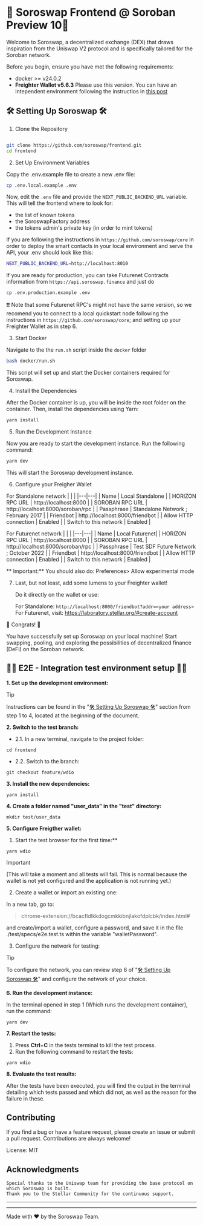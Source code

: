 # 🌟 Soroswap Frontend @ Soroban Preview 10🌟

Welcome to Soroswap, a decentralized exchange (DEX) that draws inspiration from the Uniswap V2 protocol and is specifically tailored for the Soroban network.

Before you begin, ensure you have met the following requirements:

- docker >= v24.0.2
- **Freighter Wallet v5.6.3** Please use this version. You can have an intependent environment following the instructios in [this post](https://discord.com/channels/897514728459468821/1135655444157833256/1135655444157833256)

## 🛠 Setting Up Soroswap 🛠

1. Clone the Repository

```bash

git clone https://github.com/soroswap/frontend.git
cd frontend
```

2. Set Up Environment Variables

Copy the .env.example file to create a new .env file:

```bash
cp .env.local.example .env
```

Now, edit the `.env` file and provide the `NEXT_PUBLIC_BACKEND_URL` variable.
This will tell the frontend where to look for:

- the list of known tokens
- the SoroswapFactory address
- the tokens admin's private key (in order to mint tokens)

If you are following the instructions in `https://github.com/soroswap/core` in order to deploy the smart contacts in your local environment and serve the API, your .env should look like this:

```bash
NEXT_PUBLIC_BACKEND_URL=http://localhost:8010
```

If you are ready for production, you can take Futurenet Contracts information from `https://api.soroswap.finance` and just do

```bash
cp .env.production.example .env
```

❗️❗️ Note that some Futurenet RPC's might not have the same version, so we recomend you to connect to a local quickstart node following the instructions in `https://github.com/soroswap/core`; and setting up your Freighter Wallet as in step 6.

3. Start Docker

Navigate to the the `run.sh` script inside the `docker` folder

```bash
bash docker/run.sh
```

This script will set up and start the Docker containers required for Soroswap.

4. Install the Dependencies

After the Docker container is up, you will be inside the root folder on the container. Then, install the dependencies using Yarn:

```bash
yarn install
```

5. Run the Development Instance

Now you are ready to start the development instance. Run the following command:

```bash
yarn dev
```

This will start the Soroswap development instance.

6. Configure your Freigher Wallet

For Standalone network
| | |
|---|---|
| Name | Local Standalone |
| HORIZON RPC URL | http://localhost:8000 |
| SOROBAN RPC URL | http://localhost:8000/soroban/rpc |
| Passphrase | Standalone Network ; February 2017 |
| Friendbot | http://localhost:8000/friendbot |
| Allow HTTP connection | Enabled |
| Switch to this network | Enabled |

For Futurenet network
| | |
|---|---|
| Name | Local Futurenet|
| HORIZON RPC URL | http://localhost:8000 |
| SOROBAN RPC URL | http://localhost:8000/soroban/rpc |
| Passphrase | Test SDF Future Network ; October 2022 |
| Friendbot | http://localhost:8000/friendbot |
| Allow HTTP connection | Enabled |
| Switch to this network | Enabled |

** Important:** You should also do: Preferences> Allow experimental mode

7. Last, but not least, add some lumens to your Freighter wallet!

   Do it directly on the wallet or use:

   For Standalone: `http://localhost:8000/friendbot?addr=<your address>`
   For Futurenet, visit: https://laboratory.stellar.org/#create-account

🚀 Congrats! 🚀

You have successfully set up Soroswap on your local machine! Start swapping, pooling, and exploring the possibilities of decentralized finance (DeFi) on the Soroban network.

## 🔧🧪 E2E - Integration test environment setup 🔧🧪
**1. Set up the development environment:**
>[!TIP]
>Instructions can be found in the "[🛠 Setting Up Soroswap 🛠](#-setting-up-soroswap-)" section from step 1 to 4, located at the beginning of the document.

**2. Switch to the test branch:**
 - 2.1. In a new terminal, navigate to the project folder:
```
cd frontend
```
- 2.2. Switch to the branch:
```
git checkout feature/wdio
```
**3. Install the new dependencies:**
```
yarn install
```
**4. Create a folder named "user_data" in the "test" directory:**
```
mkdir test/user_data
```
**5. Configure Freigther wallet:**

1. Start the test browser for the first time:**
```
yarn wdio
```
> [!IMPORTANT]
>(This will take a moment and all tests will fail. This is normal because the wallet is not yet configured and the application is not running yet.)

2. Create a wallet or import an existing one:

In a new tab, go to: 
> chrome-extension://bcacfldlkkdogcmkkibnjlakofdplcbk/index.html#

and create/import a wallet, configure a password, and save it in the file ./test/specs/e2e.test.ts within the variable "walletPassword".

 3. Configure the network for testing:
 >[!TIP]
 >To configure the network, you can review step 6 of "[🛠 Setting Up Soroswap 🛠](#-setting-up-soroswap-)" and configure the network of your choice.
 
**6. Run the development instance:**

In the terminal opened in step 1 (Which runs the development container), run the command:
```
yarn dev
```

**7. Restart the tests:**
1.  Press  **Ctrl**+**C**  in the tests terminal to kill the test process.
2.  Run the following command to restart the tests:
```
yarn wdio
```

**8. Evaluate the test results:**

After the tests have been executed, you will find the output in the terminal detailing which tests passed and which did not, as well as the reason for the failure in these.


## Contributing

If you find a bug or have a feature request, please create an issue or submit a pull request. Contributions are always welcome!

License: MIT

## Acknowledgments

    Special thanks to the Uniswap team for providing the base protocol on which Soroswap is built.
    Thank you to the Stellar Community for the continuous support.

---

---

Made with ❤️ by the Soroswap Team.
